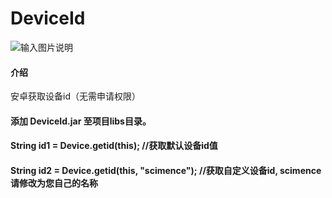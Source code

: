 # DeviceId
![输入图片说明](https://images.gitee.com/uploads/images/2019/1216/154230_c46c65b3_334438.png "设备id.png")

#### 介绍
安卓获取设备id（无需申请权限）

#### 添加 DeviceId.jar 至项目libs目录。

#### 
#### String id1 = Device.getid(this);         //获取默认设备id值
#### 
#### String id2 = Device.getid(this, "scimence");    //获取自定义设备id, scimence请修改为您自己的名称
